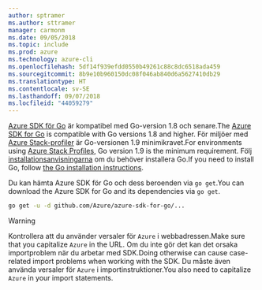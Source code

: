 ```yaml
---
author: sptramer
ms.author: sttramer
manager: carmonm
ms.date: 09/05/2018
ms.topic: include
ms.prod: azure
ms.technology: azure-cli
ms.openlocfilehash: 5df14f939efdd0550b49261c88c8dc6518ada459
ms.sourcegitcommit: 8b9e10b960150dc08f046ab840d6a5627410db29
ms.translationtype: HT
ms.contentlocale: sv-SE
ms.lasthandoff: 09/07/2018
ms.locfileid: "44059279"
---
```

<span data-ttu-id="d40b5-101">[Azure SDK för Go](https://github.com/Azure/azure-sdk-for-go) är kompatibel med Go-version 1.8 och senare.</span><span class="sxs-lookup"><span data-stu-id="d40b5-101">The [Azure SDK for Go](https://github.com/Azure/azure-sdk-for-go) is compatible with Go versions 1.8 and higher.</span></span> <span data-ttu-id="d40b5-102">För miljöer med [Azure Stack-profiler](/azure/azure-stack/user/azure-stack-version-profiles-go) är Go-versionen 1.9 minimikravet.</span><span class="sxs-lookup"><span data-stu-id="d40b5-102">For environments using [Azure Stack Profiles](/azure/azure-stack/user/azure-stack-version-profiles-go), Go version 1.9 is the minimum requirement.</span></span>
<span data-ttu-id="d40b5-103">Följ [installationsanvisningarna](https://golang.org/doc/install) om du behöver installera Go.</span><span class="sxs-lookup"><span data-stu-id="d40b5-103">If you need to install Go, follow [the Go installation instructions](https://golang.org/doc/install).</span></span>

<span data-ttu-id="d40b5-104">Du kan hämta Azure SDK för Go och dess beroenden via `go get`.</span><span class="sxs-lookup"><span data-stu-id="d40b5-104">You can download the Azure SDK for Go and its dependencies via `go get`.</span></span>

```bash
go get -u -d github.com/Azure/azure-sdk-for-go/...
```

> [!WARNING]
> <span data-ttu-id="d40b5-105">Kontrollera att du använder versaler för `Azure` i webbadressen.</span><span class="sxs-lookup"><span data-stu-id="d40b5-105">Make sure that you capitalize `Azure` in the URL.</span></span> <span data-ttu-id="d40b5-106">Om du inte gör det kan det orsaka importproblem när du arbetar med SDK.</span><span class="sxs-lookup"><span data-stu-id="d40b5-106">Doing otherwise can cause case-related import problems when working with the SDK.</span></span> <span data-ttu-id="d40b5-107">Du måste även använda versaler för `Azure` i importinstruktioner.</span><span class="sxs-lookup"><span data-stu-id="d40b5-107">You also need to capitalize `Azure` in your import statements.</span></span>
